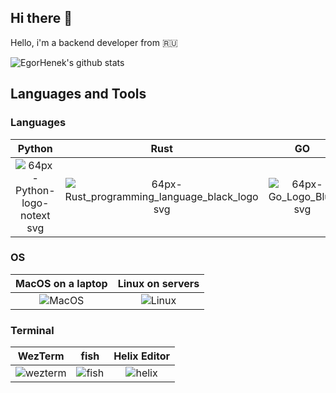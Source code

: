 ## Hi there 👋

<!--
**EgorHenek/EgorHenek** is a ✨ _special_ ✨ repository because its `README.md` (this file) appears on your GitHub profile.

Here are some ideas to get you started:

- 🔭 I’m currently working on ...
- 🌱 I’m currently learning ...
- 👯 I’m looking to collaborate on ...
- 🤔 I’m looking for help with ...
- 💬 Ask me about ...
- 📫 How to reach me: ...
- 😄 Pronouns: ...
- ⚡ Fun fact: ...
-->

Hello, i'm a backend developer from 🇷🇺

![EgorHenek's github stats](https://egorhenek-stats.vercel.app/api?username=egorhenek&hide=stars&show_icons=true&theme=transparent&rank_icon=github)

## Languages and Tools

### Languages

| Python | Rust | GO |
|:------:|:----:|:--:|
| ![64px-Python-logo-notext svg](https://github.com/EgorHenek/EgorHenek/assets/3796362/eb1454c5-8459-42ea-8abd-7fa791d576d6) | ![64px-Rust_programming_language_black_logo svg](https://github.com/EgorHenek/EgorHenek/assets/3796362/7194d394-79db-4d5e-922d-5f7d6a549ec3) | ![64px-Go_Logo_Blue svg](https://github.com/EgorHenek/EgorHenek/assets/3796362/5f44a3bd-12e4-49d3-aa1c-34a65e065c34) |

### OS

| MacOS on a laptop | Linux on servers |
| :---------------: | :-------------: |
| ![MacOS](https://github.com/EgorHenek/EgorHenek/assets/3796362/e7e41e89-eb16-473b-9ef7-af8790aa2be6) | ![Linux](https://github.com/EgorHenek/EgorHenek/assets/3796362/db8fc247-aa98-428c-bb39-4232186c646e) |

### Terminal
| WezTerm | fish | Helix Editor |
|:-------:|:----:|:------------:|
| ![wezterm](https://github.com/EgorHenek/EgorHenek/assets/3796362/33759aa8-c848-40fe-a10e-d2ffefb83d62) | ![fish](https://github.com/EgorHenek/EgorHenek/assets/3796362/94cdb929-d879-4572-94fa-827974c7e3c1) |![helix](https://github.com/EgorHenek/EgorHenek/assets/3796362/34cd6d97-5162-41f3-804c-7b4e708a6d8c)
